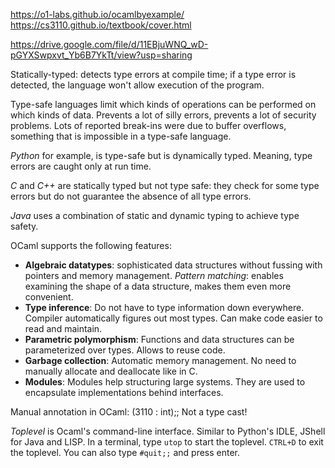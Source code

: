 https://o1-labs.github.io/ocamlbyexample/
https://cs3110.github.io/textbook/cover.html

https://drive.google.com/file/d/11EBjuWNQ_wD-pGYXSwpxvt_Yb6B7YkTt/view?usp=sharing

Statically-typed: detects type errors at compile time; if a type error is detected, the language won't allow execution of the program.

Type-safe languages limit which kinds of operations can be performed on which kinds of data. Prevents a lot of silly errors, prevents a lot of security problems. Lots of reported break-ins were due to buffer overflows, something that is impossible in a type-safe language.

*Python* for example, is type-safe but is dynamically typed. Meaning, type errors are caught only at run time.

*C* and *C++* are statically typed but not type safe: they check for some type errors but do not guarantee the absence of all type errors.

*Java* uses a combination of static and dynamic typing to achieve type safety.

OCaml supports the following features: 
- **Algebraic datatypes**: sophisticated data structures without fussing with pointers and memory management. *Pattern matching*: enables examining the shape of a data structure, makes them even more convenient.
- **Type inference**: Do not have to type information down everywhere. Compiler automatically figures out most types. Can make code easier to read and maintain.
- **Parametric polymorphism**: Functions and data structures can be parameterized over types. Allows to reuse code.
- **Garbage collection**: Automatic memory management. No need to manually allocate and deallocate like in C.
- **Modules**: Modules help structuring large systems. They are used to encapsulate implementations behind interfaces. 

Manual annotation in OCaml: (3110 : int);;
Not a type cast! 

*Toplevel* is Ocaml's command-line interface. Similar to Python's IDLE, JShell for Java and LISP.
In a terminal, type `utop` to start the toplevel. `CTRL+D` to exit the toplevel. You can also type `#quit;;` and press enter.


